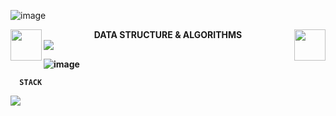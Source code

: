 ![image](https://github.com/godkingjay/godkingjay/blob/master/assets/borderseparator.gif)
<div align="center">
  <img src="https://github.com/godkingjay/godkingjay/blob/master/assets/animated-flame-01.gif" height="50px" align="left"/>
  <span align="middle"><strong>DATA STRUCTURE & ALGORITHMS<strong></span>
  <img src="https://github.com/godkingjay/godkingjay/blob/master/assets/animated-flame-01.gif" height="50px" align="right"/>
</div>

<img src="https://github.com/godkingjay/godkingjay/blob/master/assets/borderseparator.gif"/>


![image](https://user-images.githubusercontent.com/126388812/221423381-f346dff0-d13c-4651-a1a2-e217789cea74.png)

<div>
  
  
      STACK
  
  
  <img src="https://user-images.githubusercontent.com/126388812/221423832-c42b7eed-d348-4489-9dfd-9947a5dfade6.png" />
</div>
